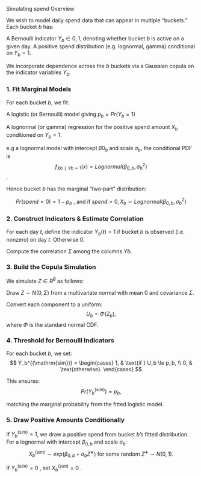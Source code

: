 Simulating spend
Overview


We wish to model daily spend data that can appear in multiple “buckets.” Each bucket $b$ has:

A Bernoulli indicator $Y_b∈{0,1}$, denoting whether bucket $b$ is active on a given day.
A positive spend distribution (e.g. lognormal, gamma) conditional on $Y_b=1$.

We incorporate dependence across the $b$ buckets via a Gaussian copula on the indicator variables ${Y_b}$.

### 1. Fit Marginal Models

For each bucket $b$, we fit:

A logistic (or Bernoulli) model giving
$p_b=Pr⁡(Y_b=1)$

A lognormal (or gamma) regression for the positive spend amount $X_b$​ conditioned on $Y_b=1$.

e.g a lognormal model with intercept $β0_b$​ and scale $σ_b$​, the conditional PDF is
$$
f_{Xb∣Yb=1}(x)  =  Lognormal ⁣(β_{0,b}, σ_b^2)
$$.

Hence bucket $b$ has the marginal “two‐part” distribution:

$$
Pr⁡(spend=0)=1−p_b \text{ , and if  } spend>0 ,X_b∼Lognormal(β_{0,b},σ_b^2)
$$

### 2. Construct Indicators & Estimate Correlation

For each day $t$, define the indicator $Y_b(t)=1$ if bucket $b$ is observed (i.e. nonzero) on day $t$. Otherwise 0.

Compute the correlation $Σ$ among the columns ${Yb}$.

### 3. Build the Copula Simulation

We simulate $Z∈R^B$ as follows:

Draw $Z∼N(0, Σ)$ from a multivariate normal with mean $0$ and covariance $Σ$.

Convert each component to a uniform:
$$
U_b  =  Φ(Z_b),
$$
where $Φ$ is the standard normal CDF.

### 4. Threshold for Bernoulli Indicators

For each bucket $b$, we set:
$$
Y_b^{(\mathrm{sim})} =
\begin{cases}
1, & \text{if } U_b \le p_b, \\
0, & \text{otherwise}.
\end{cases}
$$

This ensures:
$$
Pr⁡(Y_b^{(sim)})  =  p_b,
$$

matching the marginal probability from the fitted logistic model.

### 5. Draw Positive Amounts Conditionally

If $Y_b^{(sim)}=1$, we draw a positive spend from bucket $b$’s fitted distribution. For a lognormal with intercept $β_{0,b}$​ and scale $σ_b$​:
$$
X_b^{(sim)}  ∼  exp⁡(β_{0,b}+σ_b Z^∗)\text{ for some random } Z^∗ ∼ N(0,1).
$$

If $Y_b^{(sim)}=0$ , set $X_b^{(sim)}=0$ .